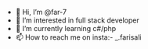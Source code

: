 - 👋 Hi, I’m @far-7
- 👀 I’m interested in full stack developer 
- 🌱 I’m currently learning c#/php
- 📫 How to reach me on insta:- _.farisali

<!---
far-7/far-7 is a ✨ special ✨ repository because its `README.md` (this file) appears on your GitHub profile.
You can click the Preview link to take a look at your changes.
--->

